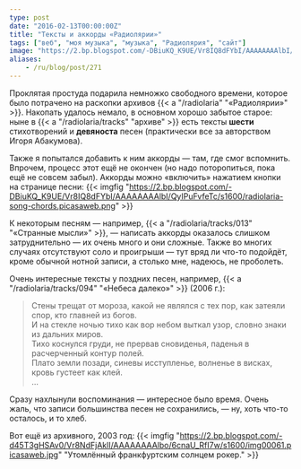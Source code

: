 ```yaml
---
type: post
date: "2016-02-13T00:00:00Z"
title: "Тексты и аккорды «Радиолярии»"
tags: ["веб", "моя музыка", "музыка", "Радиолярия", "сайт"]
image: "https://2.bp.blogspot.com/-DBiuKQ_K9UE/Vr8IQ8dFYbI/AAAAAAAAlbI/QyIPuFvfeTc/s1600/radiolaria-song-chords.picasaweb.png"
aliases:
    - /ru/blog/post/271
---
```


Проклятая простуда подарила немножко свободного времени, которое было потрачено на раскопки архивов {{< a "/radiolaria" "«Радиолярии»" >}}. Накопать удалось немало, в основном хорошо забытое старое: ныне в {{< a "/radiolaria/tracks" "архиве" >}} есть тексты **шести** стихотворений и **девяноста** песен (практически все за авторством Игоря Абакумова).

Также я попытался добавить к ним аккорды — там, где смог вспомнить. Впрочем, процесс этот ещё не окончен (но надо поторопиться, пока ещё не совсем забыл). Аккорды можно «включить» нажатием кнопки на странице песни:
{{< imgfig "https://2.bp.blogspot.com/-DBiuKQ_K9UE/Vr8IQ8dFYbI/AAAAAAAAlbI/QyIPuFvfeTc/s1600/radiolaria-song-chords.picasaweb.png" >}}

<!--more-->

К некоторым песням — например, {{< a "/radiolaria/tracks/013" "«Странные мысли»" >}}, — написать аккорды оказалось слишком затруднительно — их очень много и они сложные. Также во многих случаях отсутствуют соло и проигрыши — тут вряд ли что-то подойдёт, кроме обычной нотной записи, а столько мне, надеюсь, не проболеть.

Очень интересные тексты у поздних песен, например, {{< a "/radiolaria/tracks/094" "«Небеса далеко»" >}} (2006 г.):

> Стены трещат от мороза, какой не являлся с тех пор, как затеяли спор, кто главней из богов.<br>
> И на стекле ночью тихо как вор небом выткал узор, словно знаки из дальних миров.<br>
> Тихо коснулся груди, не прервав сновиденья, паденья в расчерченный контур полей.<br>
> Плато земли позади, синевы исступленье, волненье в висках, кровь густеет как клей.<br>
> ...

Сразу нахлынули воспоминания — интересное было время. Очень жаль, что записи большинства песен не сохранились, — ну, хоть что-то осталось, и то хлеб.

Вот ещё из архивного, 2003 год:
{{< imgfig "https://2.bp.blogspot.com/-d45T3gHSAv0/Vr8NdFjAklI/AAAAAAAAlbo/6cnaU_RfI7w/s1600/img00061.picasaweb.jpg" "Утомлённый франкфуртским солнцем рокер." >}}
